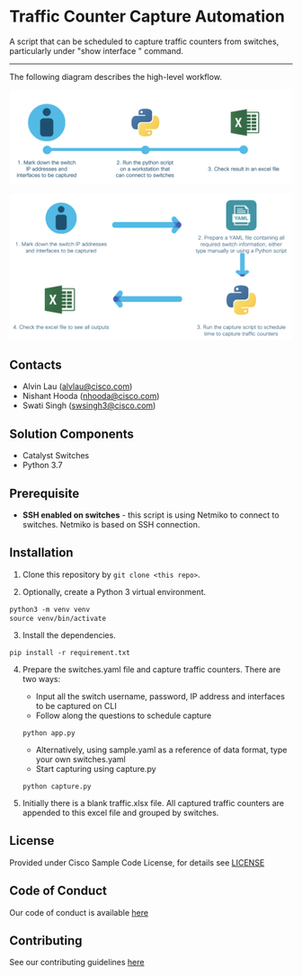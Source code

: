 # Traffic Counter Capture Automation

A script that can be scheduled to capture traffic counters from switches, particularly under "show interface <interface>" command.

---

The following diagram describes the high-level workflow.

![Traffic Counter Capture Automation Overview](./IMAGES/Traffic_Counter_Capture_Automation_Overview.png)

![Traffic Counter Capture Automation High Level Design](./IMAGES/Traffic_Counter_Capture_Automation_High_Level_Design.png)



## Contacts
* Alvin Lau (alvlau@cisco.com)
* Nishant Hooda (nhooda@cisco.com)
* Swati Singh (swsingh3@cisco.com)



## Solution Components
* Catalyst Switches
* Python 3.7



## Prerequisite
- **SSH enabled on switches** - this script is using Netmiko to connect to switches. Netmiko is based on SSH connection.



## Installation

1. Clone this repository by `git clone <this repo>`.

2. Optionally, create a Python 3 virtual environment.
```
python3 -m venv venv
source venv/bin/activate
```

3. Install the dependencies.
```
pip install -r requirement.txt
```

4. Prepare the switches.yaml file and capture traffic counters. There are two ways:
   - Input all the switch username, password, IP address and interfaces to be captured on CLI
   - Follow along the questions to schedule capture
   ```
   python app.py
   ```
   - Alternatively, using sample.yaml as a reference of data format, type your own switches.yaml
   - Start capturing using capture.py
   ```
   python capture.py
   ```

5. Initially there is a blank traffic.xlsx file. All captured traffic counters are appended to this excel file and grouped by switches.



## License
Provided under Cisco Sample Code License, for details see [LICENSE](./LICENSE)



## Code of Conduct
Our code of conduct is available [here](./CODE_OF_CONDUCT.md)



## Contributing
See our contributing guidelines [here](./CONTRIBUTING.md)
